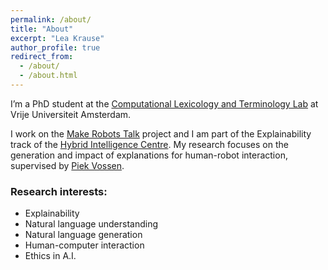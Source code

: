 ```yaml
---
permalink: /about/
title: "About"
excerpt: "Lea Krause"
author_profile: true
redirect_from: 
  - /about/
  - /about.html
---
```


I’m a PhD student at the [Computational Lexicology and Terminology Lab](http://www.cltl.nl/) at Vrije Universiteit Amsterdam. 

I work on the [Make Robots Talk](http://makerobotstalk.nl/) project and I am part of the Explainability track of the [Hybrid Intelligence Centre](https://www.hybrid-intelligence-centre.nl/).
My research focuses on the generation and impact of explanations for human-robot interaction, supervised by [Piek Vossen](https://vossen.info/.).

### Research interests:
* Explainability
* Natural language understanding
* Natural language generation
* Human-computer interaction
* Ethics in A.I.
